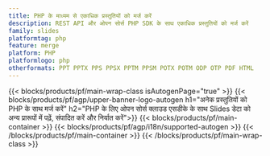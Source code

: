```yaml
---
title: PHP के माध्यम से एकाधिक प्रस्तुतियों को मर्ज करें
description: REST API और ओपन सोर्स PHP SDK के साथ एकाधिक प्रस्तुतियों को मर्ज करें
family: slides
platformtag: php
feature: merge
platform: PHP
platformlogo: php
otherformats: PPT PPTX PPS PPSX PPTM PPSM POTX POTM ODP OTP PDF HTML
---
```


{{< blocks/products/pf/main-wrap-class isAutogenPage="true" >}}
{{< blocks/products/pf/agp/upper-banner-logo-autogen h1="अनेक प्रस्तुतियों को PHP के साथ मर्ज करें" h2="PHP के लिए ओपन सोर्स क्लाउड एसडीके के साथ Slides डेटा को अन्य प्रारूपों में पढ़ें, संपादित करें और निर्यात करें">}}
{{< blocks/products/pf/main-container >}}
{{< blocks/products/pf/agp/i18n/supported-autogen >}}
{{< /blocks/products/pf/main-container >}}
{{< /blocks/products/pf/main-wrap-class >}}